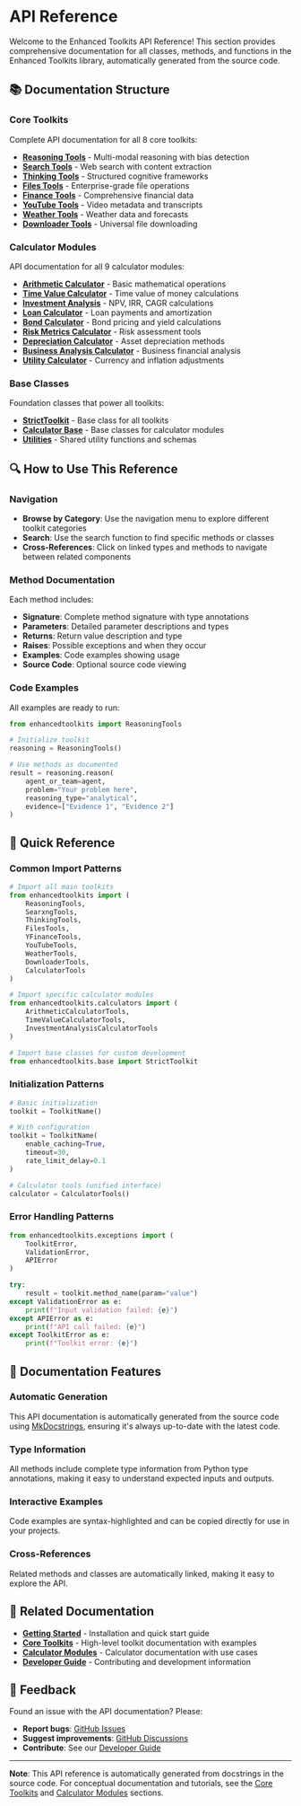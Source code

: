 # API Reference

Welcome to the Enhanced Toolkits API Reference! This section provides comprehensive documentation for all classes, methods, and functions in the Enhanced Toolkits library, automatically generated from the source code.

## 📚 Documentation Structure

### Core Toolkits
Complete API documentation for all 8 core toolkits:

- **[Reasoning Tools](reasoning.md)** - Multi-modal reasoning with bias detection
- **[Search Tools](searxng.md)** - Web search with content extraction  
- **[Thinking Tools](thinking.md)** - Structured cognitive frameworks
- **[Files Tools](files.md)** - Enterprise-grade file operations
- **[Finance Tools](finance.md)** - Comprehensive financial data
- **[YouTube Tools](youtube.md)** - Video metadata and transcripts
- **[Weather Tools](weather.md)** - Weather data and forecasts
- **[Downloader Tools](downloader.md)** - Universal file downloading

### Calculator Modules
API documentation for all 9 calculator modules:

- **[Arithmetic Calculator](calculators/arithmetic.md)** - Basic mathematical operations
- **[Time Value Calculator](calculators/time-value.md)** - Time value of money calculations
- **[Investment Analysis](calculators/investment.md)** - NPV, IRR, CAGR calculations
- **[Loan Calculator](calculators/loan.md)** - Loan payments and amortization
- **[Bond Calculator](calculators/bond.md)** - Bond pricing and yield calculations
- **[Risk Metrics Calculator](calculators/risk.md)** - Risk assessment tools
- **[Depreciation Calculator](calculators/depreciation.md)** - Asset depreciation methods
- **[Business Analysis Calculator](calculators/business.md)** - Business financial analysis
- **[Utility Calculator](calculators/utility.md)** - Currency and inflation adjustments

### Base Classes
Foundation classes that power all toolkits:

- **[StrictToolkit](base.md)** - Base class for all toolkits
- **[Calculator Base](calculators/base.md)** - Base classes for calculator modules
- **[Utilities](utils.md)** - Shared utility functions and schemas

## 🔍 How to Use This Reference

### Navigation
- **Browse by Category**: Use the navigation menu to explore different toolkit categories
- **Search**: Use the search function to find specific methods or classes
- **Cross-References**: Click on linked types and methods to navigate between related components

### Method Documentation
Each method includes:
- **Signature**: Complete method signature with type annotations
- **Parameters**: Detailed parameter descriptions and types
- **Returns**: Return value description and type
- **Raises**: Possible exceptions and when they occur
- **Examples**: Code examples showing usage
- **Source Code**: Optional source code viewing

### Code Examples
All examples are ready to run:

```python
from enhancedtoolkits import ReasoningTools

# Initialize toolkit
reasoning = ReasoningTools()

# Use methods as documented
result = reasoning.reason(
    agent_or_team=agent,
    problem="Your problem here",
    reasoning_type="analytical",
    evidence=["Evidence 1", "Evidence 2"]
)
```

## 🚀 Quick Reference

### Common Import Patterns

```python
# Import all main toolkits
from enhancedtoolkits import (
    ReasoningTools,
    SearxngTools,
    ThinkingTools,
    FilesTools,
    YFinanceTools,
    YouTubeTools,
    WeatherTools,
    DownloaderTools,
    CalculatorTools
)

# Import specific calculator modules
from enhancedtoolkits.calculators import (
    ArithmeticCalculatorTools,
    TimeValueCalculatorTools,
    InvestmentAnalysisCalculatorTools
)

# Import base classes for custom development
from enhancedtoolkits.base import StrictToolkit
```

### Initialization Patterns

```python
# Basic initialization
toolkit = ToolkitName()

# With configuration
toolkit = ToolkitName(
    enable_caching=True,
    timeout=30,
    rate_limit_delay=0.1
)

# Calculator tools (unified interface)
calculator = CalculatorTools()
```

### Error Handling Patterns

```python
from enhancedtoolkits.exceptions import (
    ToolkitError,
    ValidationError,
    APIError
)

try:
    result = toolkit.method_name(param="value")
except ValidationError as e:
    print(f"Input validation failed: {e}")
except APIError as e:
    print(f"API call failed: {e}")
except ToolkitError as e:
    print(f"Toolkit error: {e}")
```

## 📖 Documentation Features

### Automatic Generation
This API documentation is automatically generated from the source code using [MkDocstrings](https://mkdocstrings.github.io/), ensuring it's always up-to-date with the latest code.

### Type Information
All methods include complete type information from Python type annotations, making it easy to understand expected inputs and outputs.

### Interactive Examples
Code examples are syntax-highlighted and can be copied directly for use in your projects.

### Cross-References
Related methods and classes are automatically linked, making it easy to explore the API.

## 🔗 Related Documentation

- **[Getting Started](../getting-started/)** - Installation and quick start guide
- **[Core Toolkits](../toolkits/)** - High-level toolkit documentation with examples
- **[Calculator Modules](../calculators/)** - Calculator documentation with use cases
- **[Developer Guide](../developer/)** - Contributing and development information

## 📝 Feedback

Found an issue with the API documentation? Please:

- **Report bugs**: [GitHub Issues](https://github.com/malvavisc0/enhancedtoolkits/issues)
- **Suggest improvements**: [GitHub Discussions](https://github.com/malvavisc0/enhancedtoolkits/discussions)
- **Contribute**: See our [Developer Guide](../developer/)

---

**Note**: This API reference is automatically generated from docstrings in the source code. For conceptual documentation and tutorials, see the [Core Toolkits](../toolkits/) and [Calculator Modules](../calculators/) sections.